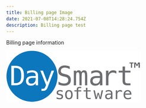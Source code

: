 ```yaml
---
title: Billing page Image
date: 2021-07-08T14:28:24.754Z
description: Billing page test
---
```

Billing page information

![DaySmart](/img/daysmart.png "Title")